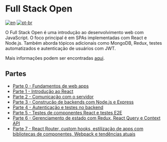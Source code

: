 # Full Stack Open

[![en](https://img.shields.io/badge/lang-en-red.svg)](https://github.com/douglasdotv/fullstackopen/blob/main/README.md)
[![pt-br](https://img.shields.io/badge/lang-pt--br-green.svg)](https://github.com/douglasdotv/fullstackopen/blob/main/README.pt-br.md)

O Full Stack Open é uma introdução ao desenvolvimento web com JavaScript. O foco principal é em SPAs implementadas com React e Node.js. Também aborda tópicos adicionais como MongoDB, Redux, testes automatizados e autenticação de usuários com JWT.

Mais informações podem ser encontradas [aqui](https://fullstackopen.com/en/).

## Partes

- [Parte 0 - Fundamentos de web apps](./part0)
- [Parte 1 - Introdução ao React](./part1)
- [Parte 2 - Comunicação com o servidor](./part2)
- [Parte 3 - Construção de backends com Node.js e Express](./part3)
- [Parte 4 - Autenticação e testes no backend](./part4)
- [Parte 5 - Testes de componentes React e testes E2E](./part5)
- [Parte 6 - Gerenciamento de estado com Redux, React Query e Context API](./part6)
- [Parte 7 - React Router, custom hooks, estilização de apps com bibliotecas de componentes, Webpack e tendências atuais](./part7)
